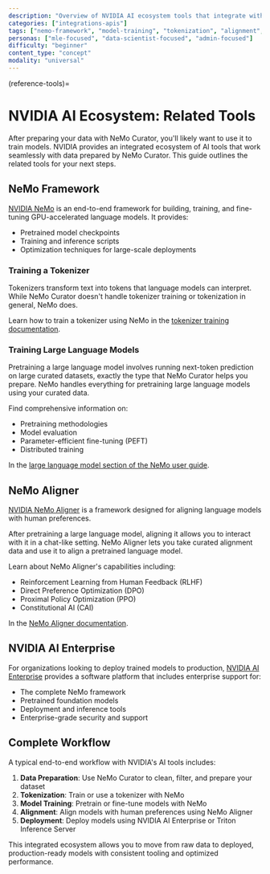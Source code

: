 ```yaml
---
description: "Overview of NVIDIA AI ecosystem tools that integrate with NeMo Curator for end-to-end model development workflows"
categories: ["integrations-apis"]
tags: ["nemo-framework", "model-training", "tokenization", "alignment", "deployment", "enterprise"]
personas: ["mle-focused", "data-scientist-focused", "admin-focused"]
difficulty: "beginner"
content_type: "concept"
modality: "universal"
---
```


(reference-tools)=
# NVIDIA AI Ecosystem: Related Tools

After preparing your data with NeMo Curator, you'll likely want to use it to train models. NVIDIA provides an integrated ecosystem of AI tools that work seamlessly with data prepared by NeMo Curator. This guide outlines the related tools for your next steps.

## NeMo Framework

[NVIDIA NeMo](https://github.com/NVIDIA/NeMo) is an end-to-end framework for building, training, and fine-tuning GPU-accelerated language models. It provides:

- Pretrained model checkpoints
- Training and inference scripts
- Optimization techniques for large-scale deployments

### Training a Tokenizer

Tokenizers transform text into tokens that language models can interpret. While NeMo Curator doesn't handle tokenizer training or tokenization in general, NeMo does.

Learn how to train a tokenizer using NeMo in the [tokenizer training documentation](https://docs.nvidia.com/nemo-framework/user-guide/latest/llms/tokenizer/sentencepiece/train.html#training).

### Training Large Language Models

Pretraining a large language model involves running next-token prediction on large curated datasets, exactly the type that NeMo Curator helps you prepare. NeMo handles everything for pretraining large language models using your curated data.

Find comprehensive information on:
- Pretraining methodologies
- Model evaluation
- Parameter-efficient fine-tuning (PEFT)
- Distributed training

In the [large language model section of the NeMo user guide](https://docs.nvidia.com/nemo-framework/user-guide/latest/llms/index.html#llm-index).

## NeMo Aligner

[NVIDIA NeMo Aligner](https://github.com/NVIDIA/NeMo-Aligner) is a framework designed for aligning language models with human preferences.

After pretraining a large language model, aligning it allows you to interact with it in a chat-like setting. NeMo Aligner lets you take curated alignment data and use it to align a pretrained language model.

Learn about NeMo Aligner's capabilities including:
- Reinforcement Learning from Human Feedback (RLHF)
- Direct Preference Optimization (DPO)
- Proximal Policy Optimization (PPO)
- Constitutional AI (CAI)

In the [NeMo Aligner documentation](https://docs.nvidia.com/nemo-framework/user-guide/latest/modelalignment/index.html).

## NVIDIA AI Enterprise

For organizations looking to deploy trained models to production, [NVIDIA AI Enterprise](https://www.nvidia.com/en-us/data-center/products/ai-enterprise/) provides a software platform that includes enterprise support for:

- The complete NeMo framework
- Pretrained foundation models
- Deployment and inference tools
- Enterprise-grade security and support

## Complete Workflow

A typical end-to-end workflow with NVIDIA's AI tools includes:

1. **Data Preparation**: Use NeMo Curator to clean, filter, and prepare your dataset
2. **Tokenization**: Train or use a tokenizer with NeMo
3. **Model Training**: Pretrain or fine-tune models with NeMo
4. **Alignment**: Align models with human preferences using NeMo Aligner
5. **Deployment**: Deploy models using NVIDIA AI Enterprise or Triton Inference Server

This integrated ecosystem allows you to move from raw data to deployed, production-ready models with consistent tooling and optimized performance. 